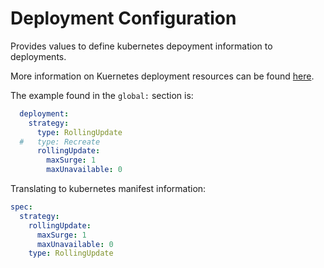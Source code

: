 # Deployment Configuration

Provides values to define kubernetes depoyment information to deployments.

More information on Kuernetes deployment resources can be found [here](https://kubernetes.io/docs/concepts/workloads/controllers/deployment/).

The example found in the `global:` section is:

```yaml
  deployment:
    strategy:
      type: RollingUpdate
  #   type: Recreate
      rollingUpdate:
        maxSurge: 1
        maxUnavailable: 0
```

Translating to kubernetes manifest information:

```yaml
spec:
  strategy:
    rollingUpdate:
      maxSurge: 1
      maxUnavailable: 0
    type: RollingUpdate
```
